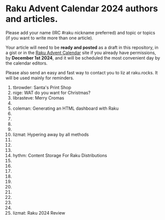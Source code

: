 # Raku Advent Calendar 2024 authors and articles.

Please add your name (IRC #raku nickname preferred) and topic or
topics (if you want to write more than one article).

Your article will need to be **ready and posted** as a draft in 
this repository, in a gist or in the 
[Raku Advent Calendar](https://raku-advent.blog) site if you 
already have permissions, by 
**December 1st 2024**,
and it will be scheduled the most convenient day by the calendar
editors.

Please also send an easy and fast way to contact you to liz at raku.rocks. It will be used mainly for
reminders.

1. tbrowder: Santa's Print Shop
2. nige: WAT do you want for Christmas?  
3. librasteve: Merry Cromas
4.
5. coleman: Generating an HTML dashboard with Raku
6.
7.
8.
9.
10. lizmat: Hypering away by all methods
11.
12.
13.
14. hythm: Content Storage For Raku Distributions
15.
16. 
17.
18.
19.
20.
21.
22.
23.
24.
25. lizmat: Raku 2024 Review
